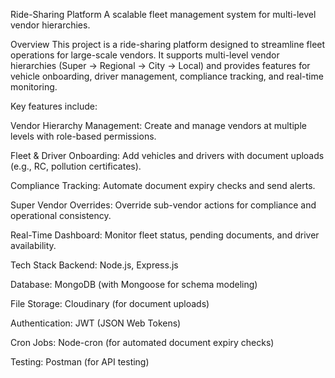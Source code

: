 Ride-Sharing Platform
A scalable fleet management system for multi-level vendor hierarchies.

Overview
This project is a ride-sharing platform designed to streamline fleet operations for large-scale vendors. It supports multi-level vendor hierarchies (Super → Regional → City → Local) and provides features for vehicle onboarding, driver management, compliance tracking, and real-time monitoring.

Key features include:

Vendor Hierarchy Management: Create and manage vendors at multiple levels with role-based permissions.

Fleet & Driver Onboarding: Add vehicles and drivers with document uploads (e.g., RC, pollution certificates).

Compliance Tracking: Automate document expiry checks and send alerts.

Super Vendor Overrides: Override sub-vendor actions for compliance and operational consistency.

Real-Time Dashboard: Monitor fleet status, pending documents, and driver availability.

Tech Stack
Backend: Node.js, Express.js

Database: MongoDB (with Mongoose for schema modeling)

File Storage: Cloudinary (for document uploads)

Authentication: JWT (JSON Web Tokens)

Cron Jobs: Node-cron (for automated document expiry checks)

Testing: Postman (for API testing)

